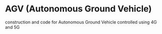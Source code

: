 # AGV (Autonomous Ground Vehicle)
construction and code for Autonomous Ground Vehicle controlled using 4G and 5G
